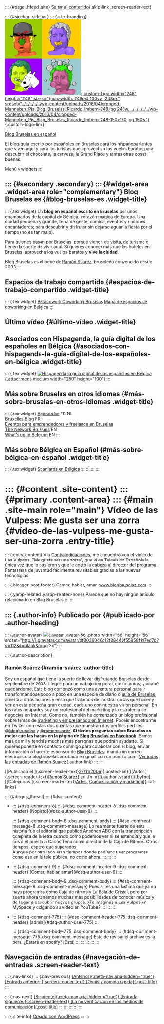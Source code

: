 ::: {#page .hfeed .site}
[Saltar al contenido](../../../../../index.html?p=12#content){.skip-link
.screen-reader-text}

::: {#sidebar .sidebar}
::: {.site-branding}
[![](../../../../../wp-content/uploads/2016/04/cropped-Manneken_Pis_Blog_Bruselas_Ricardo_Imbern-248.jpg){.custom-logo
width="248" height="248" sizes="(max-width: 248px) 100vw, 248px"
srcset="../../../../../wp-content/uploads/2016/04/cropped-Manneken_Pis_Blog_Bruselas_Ricardo_Imbern-248.jpg 248w, ../../../../../wp-content/uploads/2016/04/cropped-Manneken_Pis_Blog_Bruselas_Ricardo_Imbern-248-150x150.jpg 150w"}](../../../../../index.html){.custom-logo-link}

[Blog Bruselas en español](../../../../../index.html)

El blog-guía escrito por españoles en Bruselas para los hispanoparlantes
que viven aquí y para los turistas que aprovechan los vuelos baratos
para descubrir el chocolate, la cerveza, la Grand Place y tantas otras
cosas buenas.

Menú y widgets
:::

::: {#secondary .secondary}
::: {#widget-area .widget-area role="complementary"}
Blog Bruselas es {#blog-bruselas-es .widget-title}
----------------

::: {.textwidget}
Un **blog en español escrito en Bruselas** por unos enamorados de la
capital de Bélgica, corazón mágico de Europa. Una ciudad pequeña y
grande, llena de gente, comida, eventos y rincones encantadores; para
descubrir y disfrutar sin dejarse aguar la fiesta por el tiempo (no es
tan malo).

Para quienes pasan por Bruselas, porque vienen de visita, de turismo o
tienen la suerte de vivir aquí. Sí quieres conocer más que los hoteles
en Bruselas, aprovecha los vuelos baratos y **vive la ciudad**.

Blog Bruselas es el bebé de [Ramón Suárez](http://www.ramonsuarez.com),
bruseleño convencido desde 2003.
:::

Espacios de trabajo compartido {#espacios-de-trabajo-compartido .widget-title}
------------------------------

::: {.textwidget}
[Betacowork Coworking Bruselas](http://www.betacowork.com) [Mapa de
espacios de coworking en Bélgica](http://coworkingbelgium.com)
:::

Último vídeo {#último-vídeo .widget-title}
------------

Asociados con Hispagenda, la guía digital de los españoles en Bélgica {#asociados-con-hispagenda-la-guía-digital-de-los-españoles-en-bélgica .widget-title}
---------------------------------------------------------------------

::: {.textwidget}
[![Hispagenda,la guía digital de los españoles en
Bélgica](../../../../../wp-content/uploads/2010/04/Hispagenda-250px.gif "Hispagenda, la guía digital de los españoles en Bélgica"){.attachment-medium
width="250" height="100"}](http://www.hispagenda.com)
:::

Más sobre Bruselas en otros idiomas {#más-sobre-bruselas-en-otros-idiomas .widget-title}
-----------------------------------

::: {.textwidget}
[Agenda.be](http://www.agenda.be) FR NL\
[Bruxelles Blog](http://www.bxlblog.be/) FR\
[Eventos para emprendedores y freelance en
Bruselas](http://www.betacowork.com/events/)\
[The Network
Brussels](http://groups.yahoo.com/group/TheNetworkBrussels/) EN\
[What\'s up in Belgium](http://www.whatsupin.be/) EN
:::

Más sobre Bélgica en Español {#más-sobre-bélgica-en-español .widget-title}
----------------------------

::: {.textwidget}
[Spaniards en Bélgica](http://www.spaniards.es/paises/belgica)
:::
:::
:::
:::

::: {#content .site-content}
::: {#primary .content-area}
::: {#main .site-main role="main"}
Vídeo de las Vulpess: Me gusta ser una zorra {#vídeo-de-las-vulpess-me-gusta-ser-una-zorra .entry-title}
============================================

::: {.entry-content}
Vía [Contraindicaciones](http://www.contraindicaciones.net/), me
encuentro con el vídeo de Las Vulpess, "Me gusta ser una zorra", que vi
en Televisión Española la única vez que lo pusieron y que le costó la
cabeza al director del programa. Fantasmas de juventud fácilmente
revisitables gracias a las nuevas tecnologías:

::: {.blogger-post-footer}
Comer, hablar, amar. www.blogbruselas.com
:::

::: {.yarpp-related .yarpp-related-none}
Parece que no hay ningún artículo relacionado en Blog Bruselas
:::
:::

::: {.author-info}
Publicado por {#publicado-por .author-heading}
-------------

::: {.author-avatar}
![](http://1.gravatar.com/avatar/df8036046c12f28446f55958f197ed7d?s=56&d=blank&r=pg){.avatar
.avatar-56 .photo width="56" height="56"
srcset="http://1.gravatar.com/avatar/df8036046c12f28446f55958f197ed7d?s=112&d=blank&r=pg 2x"}
:::

::: {.author-description}
### Ramón Suárez {#ramón-suárez .author-title}

Soy un español que tiene la suerte de llevar disfrutando Bruselas desde
septiembre de 2003. Llegué para un trabajo temporal, como tantos, y
acabé quedándome. Este blog comenzó como una aventura personal para ir
transformándose poco a poco en una especie de diario o [guía de
Bruselas](../../../../../index.html), abierta a otros autores y en la
que tratamos de mostrar cosas que hacer y ver en esta pequeña gran
ciudad, cada uno con nuestra visión personal. En los ratos ocupados soy
un profesional del marketing y la estrategia de negocios en Internet.
Como no, también he comenzado un blog profesional sobre temas de
[marketing y empresariado en Internet](http://ramonsuarez.com). Podéis
encontrarme en Twitter con estas dos cuentas que muestran dos perfiles
perfiles: [\@blogbruselas](http://twitter.com/blogbruselas) y
[\@ramonsuarez](http://twitter.com/ramonsuarez). **Sí tienes preguntas
sobre Bruselas es mejor que las hagas en la página de [Blog Bruselas en
Facebook](http://www.facebook.com/blogbruselas)**. Somos más de mil y
tendrás muchas más personas que podrán ayudarte. Si quieres ponerte en
contacto conmigo para colaborar con el blog, enviar información o
hacerte esponsor de [Blog Bruselas](../../../../../index.html), manda un
correo electrónico a blogbruselas arrobado en gmail con un puntito com.
[Ver todas las entradas de Ramón
Suárez](../../../../2010/04/30/index.html?author=2){.author-link}
:::
:::

[[Publicado el
]{.screen-reader-text}[27/11/2006](../../../../../index.html?p=12)]{.posted-on}[[[Autor
]{.screen-reader-text}[Ramón
Suárez](../../../../2010/04/30/index.html?author=2){.url .fn
.n}]{.author .vcard}]{.byline}[[Categorías
]{.screen-reader-text}[Artes](../../../../category/artes/index.html),
[Comunicación y
marketing](../../../../category/comunicacion-y-marketing/index.html)]{.cat-links}

::: {#disqus_thread}
::: {#dsq-content}
-   ::: {#dsq-comment-8}
    ::: {#dsq-comment-header-8 .dsq-comment-header}
    [Nopisto]{#dsq-author-user-8}
    :::

    ::: {#dsq-comment-body-8 .dsq-comment-body}
    ::: {#dsq-comment-message-8 .dsq-comment-message}
    Lo realmente fuerte de esta historia fué el editorial que publicó
    Ansónen ABC con la transcripción completa de la letra cuando como
    podemos ver ni se entendía y que le costó el puesto a Carlos Tena
    como director de la Caja de Ritmos. Otros tiempos, espero que
    superados.\
    Aunque por otro lado eran tiempos donde podíamos ver programas como
    ese en la tele pública, no como ahora.
    :::
    :::
    :::

-   ::: {#dsq-comment-9}
    ::: {#dsq-comment-header-9 .dsq-comment-header}
    [Comer, hablar, amar]{#dsq-author-user-9}
    :::

    ::: {#dsq-comment-body-9 .dsq-comment-body}
    ::: {#dsq-comment-message-9 .dsq-comment-message}
    Pues sí, es una lástima que ya no haya programas como Caja de ritmos
    y La Bola de Cristal, pero por suerte ahora tenemos muchas más
    posibilidades de conocer música y de llegar a descubrir nuevos
    grupos. ¿Te imaginas a Las Vulpes en MySpace y colgando su vídeo en
    YouTube?
    :::
    :::
    :::

-   ::: {#dsq-comment-775}
    ::: {#dsq-comment-header-775 .dsq-comment-header}
    [admin]{#dsq-author-user-775}
    :::

    ::: {#dsq-comment-body-775 .dsq-comment-body}
    ::: {#dsq-comment-message-775 .dsq-comment-message}
    Esto de revisar el archivo es la pera. ¿Estará en spotify? ¡Está!
    :::
    :::
    :::
:::
:::

Navegación de entradas {#navegación-de-entradas .screen-reader-text}
----------------------

::: {.nav-links}
::: {.nav-previous}
[[Anterior]{.meta-nav aria-hidden="true"} [Entrada
anterior:]{.screen-reader-text} [Ovnis y comida
rápida]{.post-title}](../../../../../index.html?p=11)
:::

::: {.nav-next}
[[Siguiente]{.meta-nav aria-hidden="true"} [Entrada
siguiente:]{.screen-reader-text} [La no verificación en los medios de
comunicación]{.post-title}](../../../../../index.html?p=13)
:::
:::
:::
:::
:::

::: {.site-info}
[Creado con WordPress](https://es.wordpress.org/)
:::
:::
